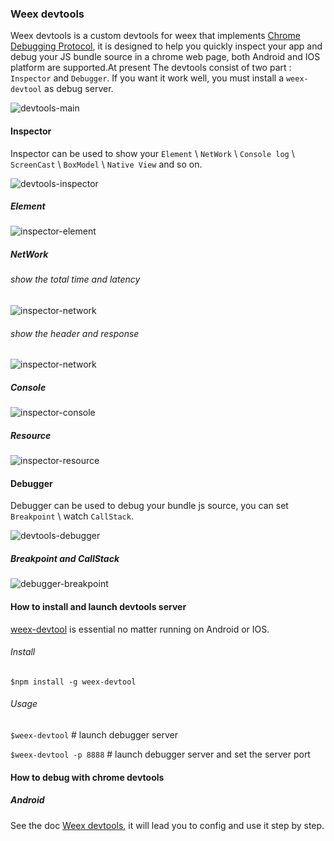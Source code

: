 ### Weex devtools

Weex devtools is a custom devtools for weex that implements [Chrome Debugging Protocol](https://developer.chrome.com/devtools/docs/debugger-protocol), it is designed to help you quickly inspect your app and debug your JS bundle source in a chrome web page, both Android and IOS platform are supported.At present The devtools consist of two part : `Inspector` and `Debugger`. If you want it work well, you must install a `weex-devtool` as debug server.

![devtools-main](../images/devtools-main.png "devtools-main")

#### Inspector
 Inspector can be used to show your `Element` \ `NetWork` \ `Console log` \ `ScreenCast` \ `BoxModel` \ `Native View` and so on.

![devtools-inspector](../images/devtools-inspector.png "devtools-inspector")

##### Element
![inspector-element](../images/inspector-element.png "inspector-element")

##### NetWork

###### show the total time and latency
![inspector-network](../images/inspector-network0.png "inspector-network")
###### show the header and response
![inspector-network](../images/inspector-network1.png "inspector-network")

##### Console
![inspector-console](../images/inspector-console.png "inspector-console")

##### Resource
![inspector-resource](../images/inspector-console.png "inspector-resource")

#### Debugger

 Debugger can be used to debug your bundle js source, you can set `Breakpoint` \ watch `CallStack`.
 
![devtools-debugger](../images/devtools-debugger.png "devtools-debugger")

##### Breakpoint and CallStack
![debugger-breakpoint](../images/debugger-breakpoint.png "debugger-breakpoint")


#### How to install and launch devtools server

[weex-devtool](https://github.com/weexteam/weex-devtool) is essential no matter running on Android or IOS.


###### Install
```
$npm install -g weex-devtool
```

######  Usage

`$weex-devtool`  # launch debugger server

`$weex-devtool -p 8888`  # launch debugger server and set the server port

#### How to debug with chrome devtools

##### Android

See the doc [Weex devtools](../../android/inspector/README.md), it will lead you to config and use it step by step.














